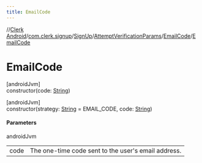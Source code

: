 ```yaml
---
title: EmailCode
---
```

//[Clerk Android](../../../../../index.html)/[com.clerk.signup](../../../index.html)/[SignUp](../../index.html)/[AttemptVerificationParams](../index.html)/[EmailCode](index.html)/[EmailCode](-email-code.html)



# EmailCode



[androidJvm]\
constructor(code: [String](https://kotlinlang.org/api/latest/jvm/stdlib/kotlin-stdlib/kotlin/-string/index.html))





[androidJvm]\
constructor(strategy: [String](https://kotlinlang.org/api/latest/jvm/stdlib/kotlin-stdlib/kotlin/-string/index.html) = EMAIL_CODE, code: [String](https://kotlinlang.org/api/latest/jvm/stdlib/kotlin-stdlib/kotlin/-string/index.html))



#### Parameters


androidJvm

| | |
|---|---|
| code | The one-time code sent to the user's email address. |




